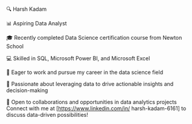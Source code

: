 🔍 Harsh Kadam

📊 Aspiring Data Analyst

🎓 Recently completed Data Science certification course from Newton School

💻 Skilled in SQL, Microsoft Power BI, and Microsoft Excel

🚀 Eager to work and pursue my career in the data science field

🌟 Passionate about leveraging data to drive actionable insights and decision-making

💼 Open to collaborations and opportunities in data analytics projects
Connect with me at [https://www.linkedin.com/in/ harsh-kadam-6161] to discuss data-driven possibilities!






